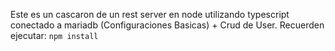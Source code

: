 Este es un cascaron de un rest server en node utilizando typescript 
conectado a mariadb (Configuraciones Basicas) + Crud de User.
Recuerden ejecutar:
`npm install`

